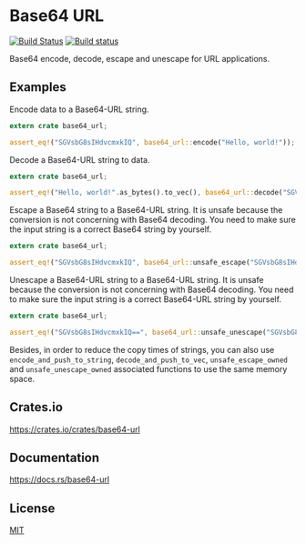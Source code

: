 Base64 URL
====================

[![Build Status](https://travis-ci.org/magiclen/base64-url.svg?branch=master)](https://travis-ci.org/magiclen/base64-url)
[![Build status](https://ci.appveyor.com/api/projects/status/y24btypttrjtnj6h/branch/master?svg=true)](https://ci.appveyor.com/project/magiclen/base64-url/branch/master)

Base64 encode, decode, escape and unescape for URL applications.

## Examples

Encode data to a Base64-URL string.

```rust
extern crate base64_url;

assert_eq!("SGVsbG8sIHdvcmxkIQ", base64_url::encode("Hello, world!"));
```

Decode a Base64-URL string to data.

```rust
extern crate base64_url;

assert_eq!("Hello, world!".as_bytes().to_vec(), base64_url::decode("SGVsbG8sIHdvcmxkIQ").unwrap());
```

Escape a Base64 string to a Base64-URL string. It is unsafe because the conversion is not concerning with Base64 decoding. You need to make sure the input string is a correct Base64 string by yourself.

```rust
extern crate base64_url;

assert_eq!("SGVsbG8sIHdvcmxkIQ", base64_url::unsafe_escape("SGVsbG8sIHdvcmxkIQ=="));
```

Unescape a Base64-URL string to a Base64-URL string. It is unsafe because the conversion is not concerning with Base64 decoding. You need to make sure the input string is a correct Base64-URL string by yourself.

```rust
extern crate base64_url;

assert_eq!("SGVsbG8sIHdvcmxkIQ==", base64_url::unsafe_unescape("SGVsbG8sIHdvcmxkIQ"));
```

Besides, in order to reduce the copy times of strings, you can also use `encode_and_push_to_string`, `decode_and_push_to_vec`, `unsafe_escape_owned` and `unsafe_unescape_owned` associated functions to use the same memory space.

## Crates.io

https://crates.io/crates/base64-url

## Documentation

https://docs.rs/base64-url

## License

[MIT](LICENSE)